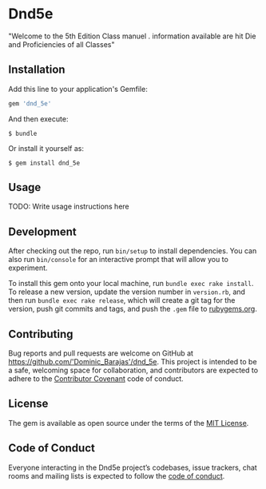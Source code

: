 # Dnd5e

"Welcome to the 5th Edition Class manuel . information available are hit Die and Proficiencies of all Classes"

## Installation

Add this line to your application's Gemfile:

```ruby
gem 'dnd_5e'
```

And then execute:

    $ bundle

Or install it yourself as:

    $ gem install dnd_5e

## Usage

TODO: Write usage instructions here

## Development

After checking out the repo, run `bin/setup` to install dependencies. You can also run `bin/console` for an interactive prompt that will allow you to experiment.

To install this gem onto your local machine, run `bundle exec rake install`. To release a new version, update the version number in `version.rb`, and then run `bundle exec rake release`, which will create a git tag for the version, push git commits and tags, and push the `.gem` file to [rubygems.org](https://rubygems.org).

## Contributing

Bug reports and pull requests are welcome on GitHub at https://github.com/'Dominic_Barajas'/dnd_5e. This project is intended to be a safe, welcoming space for collaboration, and contributors are expected to adhere to the [Contributor Covenant](http://contributor-covenant.org) code of conduct.

## License

The gem is available as open source under the terms of the [MIT License](https://opensource.org/licenses/MIT).

## Code of Conduct

Everyone interacting in the Dnd5e project’s codebases, issue trackers, chat rooms and mailing lists is expected to follow the [code of conduct](https://github.com/'Dominic_Barajas'/dnd_5e/blob/master/CODE_OF_CONDUCT.md).
